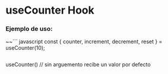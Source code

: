 # useCounter Hook

### Ejemplo de uso:

~~``` javascript
const { counter, increment, decrement, reset } = useCounter(10);

```

```

useCounter() // sin arguemento recibe un valor por defecto
